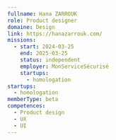 ```yaml
---
fullname: Hana ZARROUK
role: Product designer
domaine: Design
link: https://hanazarrouk.com/
missions:
  - start: 2024-03-25
    end: 2025-03-25
    status: independent
    employer: MonServiceSécurisé
    startups:
      - homologation
startups:
  - homologation
memberType: beta
competences:
  - Product design
  - UX
  - UI
---
```

